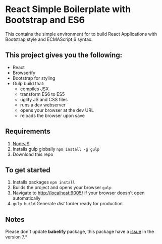 # React Simple Boilerplate with Bootstrap and ES6
This contains the simple environment for to build React Applications with Bootstrap style and ECMAScript 6 syntax.

## This project gives you the following:
* React
* Browserify  
* Bootstrap for styling  
* Gulp build that:  
  * compiles JSX
  * transform ES6 to ES5
  * uglify JS and CSS files
  * runs a dev webserver
  * opens your browser at the dev URL  
  * reloads the browser upon save  

## Requirements
1. [NodeJS](http://www.nodejs.org)
2. Installs gulp globally `npm install -g gulp`
2. Download this repo

## To get started
1. Installs packages `npm install`
2. Builds the project and opens your browser `gulp`
4. Navigate to [http://localhost:9005/](http://localhost:9005/) if your browser doesn't open automatically
5. `gulp build` Generate *dist* forder ready for production

## Notes
Please don't update **babelify** package, this package have a [issue](https://github.com/babel/babelify/issues/127) in the version 7.*
